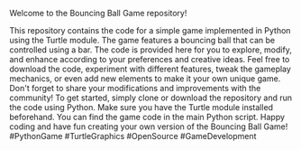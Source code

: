 Welcome to the Bouncing Ball Game repository!

This repository contains the code for a simple game implemented in Python using the Turtle module. The game features a bouncing ball that can be controlled using a bar. 
The code is provided here for you to explore, modify, and enhance according to your preferences and creative ideas. Feel free to download the code, experiment with different features, 
tweak the gameplay mechanics, or even add new elements to make it your own unique game. Don't forget to share your modifications and improvements with the community! To get started, 
simply clone or download the repository and run the code using Python. Make sure you have the Turtle module installed beforehand. You can find the game code in the main Python script.
Happy coding and have fun creating your own version of the Bouncing Ball Game!
#PythonGame #TurtleGraphics #OpenSource #GameDevelopment
